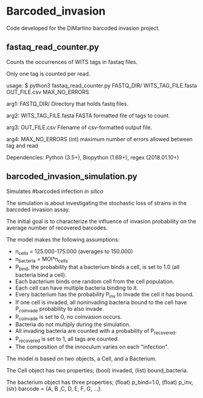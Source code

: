 # Barcoded_invasion

Code developed for the DiMartino barcoded invasion project.

## fastaq_read_counter.py

Counts the occurrences of WITS tags in fastaq files.

Only one tag is counted per read.

usage:
$ python3 fastaq_read_counter.py FASTQ_DIR/ WITS_TAG_FILE.fasta OUT_FILE.csv MAX_NO_ERRORS

arg1: FASTQ_DIR/
        Directory that holds fastq files.

arg2: WITS_TAG_FILE.fasta
        FASTA formatted file of tags to count.

arg3: OUT_FILE.csv
        Filename of csv-formatted output file.

arg4: MAX_NO_ERRORS
        (int) maximum number of errors allowed between tag and read

Dependencies: Python (3.5+), Biopython (1.69+), regex (2018.01.10+)

## barcoded_invasion_simulation.py

Simulates #barcoded infection _in silico_

The simulation is about investigating the stochastic loss of strains in the barcoded invasion assay.

The initial goal is to characterize the influence of invasion probability on
the average number of recovered barcodes.

The model makes the following assumptions:

-  n<sub>cells</sub> = 125.000-175.000 (averages to 150.000)
-  n<sub>bacteria</sub> = MOI*n<sub>cells</sub>
-  P<sub>bind</sub>, the probability that a bacterium binds a cell, is set to 1.0 (all bacteria bind a cell).
-  Each bacterium binds one random cell from the cell population.
-  Each cell can have multiple bacteria binding to it.
-  Every bacterium has the probability P<sub>inv</sub> to invade the cell it has bound.
-  If one cell is invaded, all noninvading bacteria bound to the cell have P<sub>coinvade</sub> probability to also invade.
-  P<sub>coinvade</sub> is set to 0, no coinvasion occurs.
-  Bacteria do not multiply during the simulation.
-  All invading bacteria are counted with a probability of P<sub>recovered</sub>.
-  P<sub>recovered</sub> is set to 1, all tags are counted.
-  The composition of the innoculum varies on each "infection".

The model is based on two objects, a Cell, and a Bacterium. 

The Cell object has two properties; (bool) invaded, (list) bound_bacteria.

The bacterium object has three properties; (float) p_bind=1.0, (float) p_inv, (str) barcode = {A, B ,C, D, E, F, G, ...}.